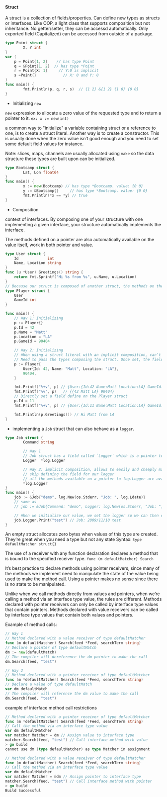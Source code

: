 #### Struct

A struct is a collection of fields/properties. Can define new types as structs or interfaces. Like OOP, a light class that supports composition but not inheritance. No getter/setter, they can be accessd automatically. Only exported field (Capitalized) can be accessed from outside of a package.

```go
type Point struct {
        X, Y int
}
var (
    p = Point{1, 2}    // has type Point
    q = &Point{1, 2}  // has type *Point
    r = Point{X: 1}     // Y:0 is implicit
    s =Point{}            // X: 0 and Y: 0
)
func main() {
        fmt.Println(p, q, r, s)  // {1 2} &{1 2} {1 0} {0 0}
}
```

- Initializing  `new`

`new` expression to allocate a zero value of the requested type and to return a pointer to it. `ex: x := new(int)`

a common way to "initialize" a variable containing struct or a reference to one, is to create a struct literal.
Another way is to create a constructor. This is usually done when the zero value isn’t good enough and you need to set some default field values for instance.

Note: slices, maps, channels are usually allocated using `make` so the data structure these types are built upon can be initialized.

```go
type Bootcamp struct {
        Lat, Lon float64
}
func main() {
        x := new(Bootcamp) // has type *Bootcamp. value: {0 0}
        y := &Bootcamp{}     // has type *Bootcamp. value: {0 0}
        fmt.Println(*x == *y) // true
}
```

- Composition

context of interfaces. By composing one of your structure with one implementing a given interface, your structure automatically implements the interface.

The methods defined on a pointer are also automatically available on the value itself, work in both pointer and value.

```go
type User struct {
    Id             int
    Name, Location string
}
func (u *User) Greetings() string {
    return fmt.Sprintf("Hi %s from %s", u.Name, u.Location)
}
// Because our struct is composed of another struct, the methods on the User struct is also available to the Player.
type Player struct {
    User
    GameId int
}

func main() {
    // Way 1: Initializing
    p := Player{}
    p.Id = 42
    p.Name = "Matt"
    p.Location = "LA"
    p.GameId = 90404

    // Way 2: Initializing
    // When using a struct literal with an implicit composition, can’t just pass the composed fields.
    // Need to pass the types composing the struct. Once set, the fields are directly available.
    p := Player{
        User{Id: 42, Name: "Matt", Location: "LA"},
        90404,
    }

    fmt.Printf("%+v", p) // {User:{Id:42 Name:Matt Location:LA} GameId:90404}
    fmt.Printf("%v", p)   // {{42 Matt LA} 90404}
    // Directly set a field define on the Player struct
    p.Id = 11
    fmt.Printf("%+v", p) // {User:{Id:11 Name:Matt Location:LA} GameId:90404}

    fmt.Println(p.Greetings()) // Hi Matt from LA
}
```

- implementing a `Job` struct that can also behave as a `logger`.

```go
type Job struct {
        Command string

        // Way 1
        // Job struct has a field called `Logger` which is a pointer to another type (log.Logger)
        Logger  *log.Logger

        // Way 2: implicit composition, allows to easily and cheaply make your structs implement interfaces
        // skip defining the field for our logger
        // all the methods available on a pointer to log.Logger are available from our struct
        *log.Logger
}
func main() {
    job := &Job{"demo", log.New(os.Stderr, "Job: ", log.Ldate)}
    // same as
    // job := &Job{Command: "demo", Logger: log.New(os.Stderr, "Job: ", log.Ldate)}

    // When we initialize our value, we set the logger so we can then call its Print function by chaining the calls
    job.Logger.Print("test") // Job: 2009/11/10 test
}
```

An empty struct allocates zero bytes when values of this type are created. They’re
great when you need a type but not any state
Syntax: `type defaultMatcher struct{}`


The use of a receiver with any function declaration declares a method that is bound to
the specified receiver type.
`func (m defaultMatcher) Search`

It’s best practice to declare methods using pointer receivers, since many of the
methods we implement need to manipulate the state of the value being used to make the
method call. Using a pointer makes no sense since there is no state to be manipulated.

Unlike when we call methods directly from values and pointers, when we’re calling a
method via an interface type value, the rules are different. Methods declared with pointer
receivers can only be called by interface type values that contain pointers. Methods
declared with value receivers can be called by interface type values that contain both
values and pointers.

Example of method calls:

```go
// Way 1
// Method declared with a value receiver of type defaultMatcher
func (m defaultMatcher) Search(feed *Feed, searchTerm string)
// Declare a pointer of type defaultMatch
dm := new(defaultMatch)
// The compiler will dereference the dm pointer to make the call
dm.Search(feed, "test")

// Way 2
// Method declared with a pointer receiver of type defaultMatcher
func (m *defaultMatcher) Search(feed *Feed, searchTerm string)
// Declare a value of type defaultMatch
var dm defaultMatch
// The compiler will reference the dm value to make the call
dm.Search(feed, "test")
```

example of interface method call restrictions

```go
// Method declared with a pointer receiver of type defaultMatcher
func (m *defaultMatcher) Search(feed *Feed, searchTerm string)
// Call the method via an interface type value
var dm defaultMatcher
var matcher Matcher = dm // Assign value to interface type
matcher.Search(feed, "test") // Call interface method with value
> go build
cannot use dm (type defaultMatcher) as type Matcher in assignment

// Method declared with a value receiver of type defaultMatcher
func (m defaultMatcher) Search(feed *Feed, searchTerm string)
// Call the method via an interface type value
var dm defaultMatcher
var matcher Matcher = &dm // Assign pointer to interface type
matcher.Search(feed, "test") // Call interface method with pointer
> go build
Build Successful
```
